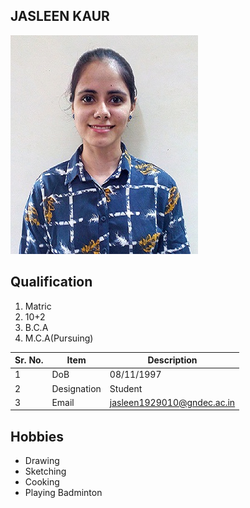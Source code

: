 ## JASLEEN KAUR

![Display picture](Photos/Jasleen.jpg)

## Qualification

1. Matric 
2. 10+2
3. B.C.A
4. M.C.A(Pursuing)

| Sr. No. | Item        | Description     |
| ------- | ----------- | --------------- |
| 1       | DoB         | 08/11/1997     |
| 2       | Designation | Student       |
| 3       | Email       | jasleen1929010@gndec.ac.in |

## Hobbies

-  Drawing
-  Sketching
-  Cooking
-  Playing Badminton